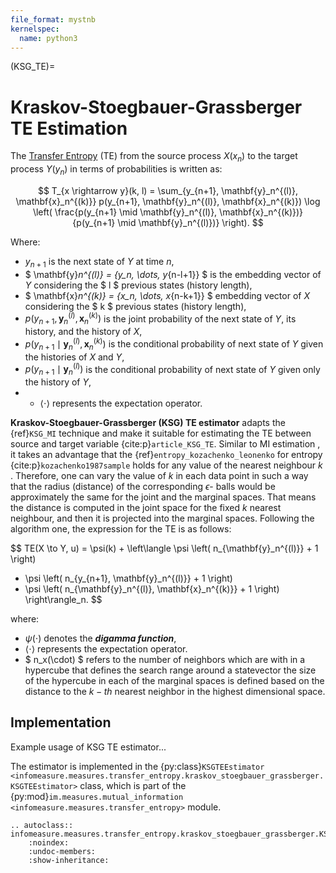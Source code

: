 ```yaml
---
file_format: mystnb
kernelspec:
  name: python3
---
```

(KSG_TE)=
# Kraskov-Stoegbauer-Grassberger TE Estimation
The [Transfer Entropy](index.md#transfer_entropy_overview) (TE) from the source process $X(x_n)$ to the target process $Y(y_n)$ in terms of probabilities is written as:

$$
T_{x \rightarrow y}(k, l) = \sum_{y_{n+1}, \mathbf{y}_n^{(l)}, \mathbf{x}_n^{(k)}} 
p(y_{n+1}, \mathbf{y}_n^{(l)}, \mathbf{x}_n^{(k)}) 
\log \left( \frac{p(y_{n+1} \mid \mathbf{y}_n^{(l)}, \mathbf{x}_n^{(k)})}
{p(y_{n+1} \mid \mathbf{y}_n^{(l)})} \right).
$$

Where:
- $y_{n+1}$ is the next state of $Y$ at time $n$, 
- $ \mathbf{y}_n^{(l)} = \{y_n, \dots, y_{n-l+1}\} $ is the embedding vector of $Y$ considering the  $ l $ previous states (history length),
- $ \mathbf{x}_n^{(k)} = \{x_n, \dots, x_{n-k+1}\} $ embedding vector of $X$ considering the $ k $ previous states (history length),
- $p(y_{n+1}, \mathbf{y}_n^{(l)}, \mathbf{x}_n^{(k)})$ is the joint probability of the next state of $Y$, its history, and the history of $X$,
- $p(y_{n+1} \mid \mathbf{y}_n^{(l)}, \mathbf{x}_n^{(k)})$ is the conditional probability of next state of $Y$ given the histories of $X$ and $Y$,
- $p(y_{n+1} \mid \mathbf{y}_n^{(l)})$ is the conditional probability of next state of $Y$ given only the history of $Y$,
- - $\langle \cdot \rangle$ represents the expectation operator.

**Kraskov-Stoegbauer-Grassberger (KSG) TE estimator** adapts the {ref}`KSG_MI` technique and make it suitable for estimating the TE between source and target variable {cite:p}`article_KSG_TE`. Similar to  MI estimation , it takes an advantage that the  {ref}`entropy_kozachenko_leonenko`  for entropy {cite:p}`kozachenko1987sample` holds for any value of the nearest neighbour $k$ . Therefore, one can vary the value of $k$ in each data point in such a way that the radius (distance) of the corresponding $\epsilon$- balls would be approximately the same for the joint and the marginal spaces. That means the distance is computed in the joint space for the fixed $k$ nearest neighbour, and then it is projected into the marginal spaces. Following the algorithm one, the expression for the TE is as follows:

$$
TE(X \to Y, u) = \psi(k) + \left\langle \psi \left( n_{\mathbf{y}_n^{(l)}} + 1 \right)
- \psi \left( n_{y_{n+1}, \mathbf{y}_n^{(l)}} + 1 \right)
- \psi \left( n_{\mathbf{y}_n^{(l)}, \mathbf{x}_n^{(k)}} + 1 \right) \right\rangle_n.
$$

where:
- $\psi(\cdot)$ denotes the **_digamma function_**,
- $\langle \cdot \rangle$ represents the expectation operator.
- $ n_x(\cdot) $ refers to the number of neighbors which are with in a hypercube that defines the search range around a statevector the size of the hypercube in each of the marginal spaces is defined based on the distance to the $k-th$ nearest neighbor in the highest dimensional space.


## Implementation
Example usage of KSG TE estimator...


The estimator is implemented in the {py:class}`KSGTEEstimator <infomeasure.measures.transfer_entropy.kraskov_stoegbauer_grassberger.KSGTEEstimator>` class,
which is part of the {py:mod}`im.measures.mutual_information <infomeasure.measures.transfer_entropy>` module.

```{eval-rst}
.. autoclass:: infomeasure.measures.transfer_entropy.kraskov_stoegbauer_grassberger.KSGTEEstimator
    :noindex:
    :undoc-members:
    :show-inheritance:
```
